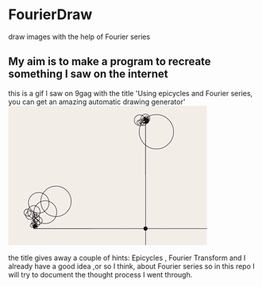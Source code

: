 # FourierDraw
draw images with the help of Fourier series

## My aim is to make a program to recreate something I saw on the internet

this is a gif I saw on 9gag with the title 'Using epicycles and Fourier series, you can get an amazing automatic drawing generator'
![Alt Text](https://raw.githubusercontent.com/ansnoussi/FourierDraw/master/image.gif)

the title gives away a couple of hints: Epicycles , Fourier Transform
and I already have a good idea ,or so I think, about Fourier series
so in this repo I will try to document the thought process I went through.
